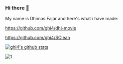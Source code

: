 ### Hi there 👋

My name is Dhimas Fajar and here's what i have made:

https://github.com/ghi4/dhi-movie

https://github.com/ghi4/SClean

[![ghi4's github stats](https://github-readme-stats.vercel.app/api?username=ghi4&theme=blue-green)](https://github.com/ghi4/github-readme-stats)

![1](https://github-readme-stats.vercel.app/api/top-langs/?username=ghi4&theme=blue-green)

<!--
**ghi4/ghi4** is a ✨ _special_ ✨ repository because its `README.md` (this file) appears on your GitHub profile.

Here are some ideas to get you started:

- 🔭 I’m currently working on ...
- 🌱 I’m currently learning ...
- 👯 I’m looking to collaborate on ...
- 🤔 I’m looking for help with ...
- 💬 Ask me about ...
- 📫 How to reach me: ...
- 😄 Pronouns: ...
- ⚡ Fun fact: ...
-->

